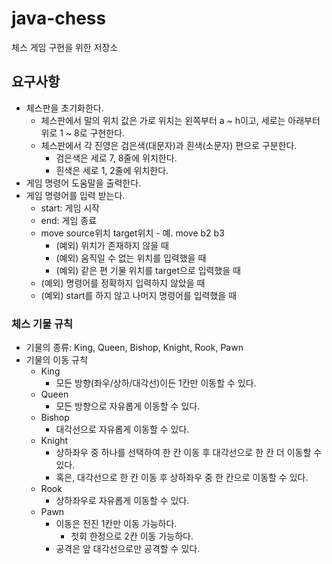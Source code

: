 # java-chess
체스 게임 구현을 위한 저장소

## 요구사항
* 체스판을 초기화한다.
    * 체스판에서 말의 위치 값은 가로 위치는 왼쪽부터 a ~ h이고, 세로는 아래부터 위로 1 ~ 8로 구현한다.
    * 체스판에서 각 진영은 검은색(대문자)과 흰색(소문자) 편으로 구분한다.
        * 검은색은 세로 7, 8줄에 위치한다.
        * 흰색은 세로 1, 2줄에 위치한다.
* 게임 명령어 도움말을 출력한다.
* 게임 명령어를 입력 받는다.
    * start: 게임 시작
    * end: 게임 종료
    * move source위치 target위치 - 예. move b2 b3
        * (예외) 위치가 존재하지 않을 때
        * (예외) 움직일 수 없는 위치를 입력했을 때
        * (예외) 같은 편 기물 위치를 target으로 입력했을 때
    * (예외) 명령어를 정확하지 입력하지 않았을 때
    * (예외) start를 하지 않고 나머지 명령어를 입력했을 때

### 체스 기물 규칙
 * 기물의 종류: King, Queen, Bishop, Knight, Rook, Pawn
 * 기물의 이동 규칙
     * King
         * 모든 방향(좌우/상하/대각선)이든 1칸만 이동할 수 있다.
     * Queen
         * 모든 방향으로 자유롭게 이동할 수 있다.
     * Bishop
         * 대각선으로 자유롭게 이동할 수 있다.
     * Knight
         * 상하좌우 중 하나를 선택하여 한 칸 이동 후 대각선으로 한 칸 더 이동할 수 있다.
         * 혹은, 대각선으로 한 칸 이동 후 상하좌우 중 한 칸으로 이동할 수 있다.
     * Rook
         * 상하좌우로 자유롭게 이동할 수 있다.
     * Pawn
         * 이동은 전진 1칸만 이동 가능하다.
             * 첫회 한정으로 2칸 이동 가능하다.
         * 공격은 앞 대각선으로만 공격할 수 있다.